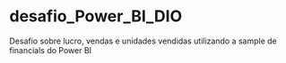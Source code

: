 # desafio_Power_BI_DIO
Desafio sobre lucro, vendas e unidades vendidas utilizando a sample de financials do Power BI
